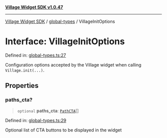 [**Village Widget SDK v1.0.47**](../../README.md)

***

[Village Widget SDK](../../modules.md) / [global-types](../README.md) / VillageInitOptions

# Interface: VillageInitOptions

Defined in: [global-types.ts:27](https://github.com/VillageHQ/village-widget-sdk/blob/fccf09a5551957cd04cf7b6132e6f7e80cf4a38f/src/config/global-types.ts#L27)

Configuration options accepted by the Village widget when calling `Village.init(...)`.

## Properties

### paths\_cta?

> `optional` **paths\_cta**: [`PathCTA`](PathCTA.md)[]

Defined in: [global-types.ts:29](https://github.com/VillageHQ/village-widget-sdk/blob/fccf09a5551957cd04cf7b6132e6f7e80cf4a38f/src/config/global-types.ts#L29)

Optional list of CTA buttons to be displayed in the widget
